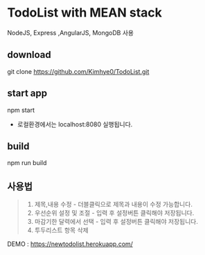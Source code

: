 # TodoList with MEAN stack
NodeJS, Express ,AngularJS, MongoDB 사용

## download
git clone https://github.com/Kimhye0/TodoList.git

## start app
npm start
* 로컬환경에서는 localhost:8080 실행됩니다.

## build
npm run build

## 사용법
> 1. 제목,내용 수정 - 더블클릭으로 제목과 내용이 수정 가능합니다.
> 2. 우선순위 설정 및 조절 - 입력 후 설정버튼 클릭해야 저장됩니다.
> 3. 마감기한 달력에서 선택 - 입력 후 설정버튼 클릭해야 저장됩니다.
> 4. 투두리스트 항목 삭제

DEMO : <https://newtodolist.herokuapp.com/>
